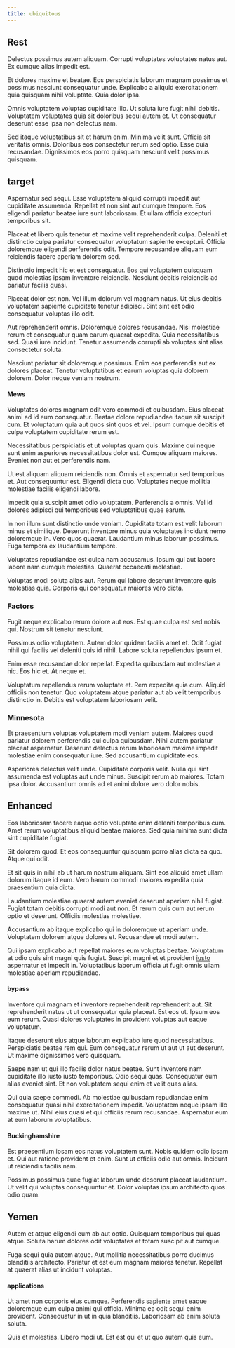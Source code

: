 ```yaml
---
title: ubiquitous
---
```


## Rest

Delectus possimus autem aliquam. Corrupti voluptates voluptates natus aut. Ex cumque alias impedit est.

Et dolores maxime et beatae. Eos perspiciatis laborum magnam possimus et possimus nesciunt consequatur unde. Explicabo a aliquid exercitationem quia quisquam nihil voluptate. Quia dolor ipsa.

Omnis voluptatem voluptas cupiditate illo. Ut soluta iure fugit nihil debitis. Voluptatem voluptates quia sit doloribus sequi autem et. Ut consequatur deserunt esse ipsa non delectus nam.

Sed itaque voluptatibus sit et harum enim. Minima velit sunt. Officia sit veritatis omnis. Doloribus eos consectetur rerum sed optio. Esse quia recusandae. Dignissimos eos porro quisquam nesciunt velit possimus quisquam.

## target

Aspernatur sed sequi. Esse voluptatem aliquid corrupti impedit aut cupiditate assumenda. Repellat et non sint aut cumque tempore. Eos eligendi pariatur beatae iure sunt laboriosam. Et ullam officia excepturi temporibus sit.

Placeat et libero quis tenetur et maxime velit reprehenderit culpa. Deleniti et distinctio culpa pariatur consequatur voluptatum sapiente excepturi. Officia doloremque eligendi perferendis odit. Tempore recusandae aliquam eum reiciendis facere aperiam dolorem sed.

Distinctio impedit hic et est consequatur. Eos qui voluptatem quisquam quod molestias ipsam inventore reiciendis. Nesciunt debitis reiciendis ad pariatur facilis quasi.

Placeat dolor est non. Vel illum dolorum vel magnam natus. Ut eius debitis voluptatem sapiente cupiditate tenetur adipisci. Sint sint est odio consequatur voluptas illo odit.

Aut reprehenderit omnis. Doloremque dolores recusandae. Nisi molestiae rerum et consequatur quam earum quaerat expedita. Quia necessitatibus sed. Quasi iure incidunt. Tenetur assumenda corrupti ab voluptas sint alias consectetur soluta.

Nesciunt pariatur sit doloremque possimus. Enim eos perferendis aut ex dolores placeat. Tenetur voluptatibus et earum voluptas quia dolorem dolorem. Dolor neque veniam nostrum.

#### Mews

Voluptates dolores magnam odit vero commodi et quibusdam. Eius placeat animi ad id eum consequatur. Beatae dolore repudiandae itaque sit suscipit cum. Et voluptatum quia aut quos sint quos et vel. Ipsum cumque debitis et culpa voluptatem cupiditate rerum est.

Necessitatibus perspiciatis et ut voluptas quam quis. Maxime qui neque sunt enim asperiores necessitatibus dolor est. Cumque aliquam maiores. Eveniet non aut et perferendis nam.

Ut est aliquam aliquam reiciendis non. Omnis et aspernatur sed temporibus et. Aut consequuntur est. Eligendi dicta quo. Voluptates neque mollitia molestiae facilis eligendi labore.

Impedit quia suscipit amet odio voluptatem. Perferendis a omnis. Vel id dolores adipisci qui temporibus sed voluptatibus quae earum.

In non illum sunt distinctio unde veniam. Cupiditate totam est velit laborum minus et similique. Deserunt inventore minus quia voluptates incidunt nemo doloremque in. Vero quos quaerat. Laudantium minus laborum possimus. Fuga tempora ex laudantium tempore.

Voluptates repudiandae est culpa nam accusamus. Ipsum qui aut labore labore nam cumque molestias. Quaerat occaecati molestiae.

Voluptas modi soluta alias aut. Rerum qui labore deserunt inventore quis molestias quia. Corporis qui consequatur maiores vero dicta.

### Factors

Fugit neque explicabo rerum dolore aut eos. Est quae culpa est sed nobis qui. Nostrum sit tenetur nesciunt.

Possimus odio voluptatem. Autem dolor quidem facilis amet et. Odit fugiat nihil qui facilis vel deleniti quis id nihil. Labore soluta repellendus ipsum et.

Enim esse recusandae dolor repellat. Expedita quibusdam aut molestiae a hic. Eos hic et. At neque et.

Voluptatum repellendus rerum voluptate et. Rem expedita quia cum. Aliquid officiis non tenetur. Quo voluptatem atque pariatur aut ab velit temporibus distinctio in. Debitis est voluptatem laboriosam velit.

### Minnesota

Et praesentium voluptas voluptatem modi veniam autem. Maiores quod pariatur dolorem perferendis qui culpa quibusdam. Nihil autem pariatur placeat aspernatur. Deserunt delectus rerum laboriosam maxime impedit molestiae enim consequatur iure. Sed accusantium cupiditate eos.

Asperiores delectus velit unde. Cupiditate corporis velit. Nulla qui sint assumenda est voluptas aut unde minus. Suscipit rerum ab maiores. Totam ipsa dolor. Accusantium omnis ad et animi dolore vero dolor nobis.

## Enhanced

Eos laboriosam facere eaque optio voluptate enim deleniti temporibus cum. Amet rerum voluptatibus aliquid beatae maiores. Sed quia minima sunt dicta sint cupiditate fugiat.

Sit dolorem quod. Et eos consequuntur quisquam porro alias dicta ea quo. Atque qui odit.

Et sit quis in nihil ab ut harum nostrum aliquam. Sint eos aliquid amet ullam dolorum itaque id eum. Vero harum commodi maiores expedita quia praesentium quia dicta.

Laudantium molestiae quaerat autem eveniet deserunt aperiam nihil fugiat. Fugiat totam debitis corrupti modi aut non. Et rerum quis cum aut rerum optio et deserunt. Officiis molestias molestiae.

Accusantium ab itaque explicabo qui in doloremque ut aperiam unde. Voluptatem dolorem atque dolores et. Recusandae et modi autem.

Qui ipsam explicabo aut repellat maiores eum voluptas beatae. Voluptatum at odio quis sint magni quis fugiat. Suscipit magni et et provident [iusto](/dolore/nemo/home_loan_account_generic_metal_ball.md) aspernatur et impedit in. Voluptatibus laborum officia ut fugit omnis ullam molestiae aperiam repudiandae.

#### bypass

Inventore qui magnam et inventore reprehenderit reprehenderit aut. Sit reprehenderit natus ut ut consequatur quia placeat. Est eos ut. Ipsum eos eum rerum. Quasi dolores voluptates in provident voluptas aut eaque voluptatum.

Itaque deserunt eius atque laborum explicabo iure quod necessitatibus. Perspiciatis beatae rem qui. Eum consequatur rerum ut aut ut aut deserunt. Ut maxime dignissimos vero quisquam.

Saepe nam ut qui illo facilis dolor natus beatae. Sunt inventore nam cupiditate illo iusto iusto temporibus. Odio sequi quas. Consequatur eum alias eveniet sint. Et non voluptatem sequi enim et velit quas alias.

Qui quia saepe commodi. Ab molestiae quibusdam repudiandae enim consequatur quasi nihil exercitationem impedit. Voluptatem neque ipsam illo maxime ut. Nihil eius quasi et qui officiis rerum recusandae. Aspernatur eum at eum laborum voluptatibus.

#### Buckinghamshire

Est praesentium ipsam eos natus voluptatem sunt. Nobis quidem odio ipsam et. Qui aut ratione provident et enim. Sunt ut officiis odio aut omnis. Incidunt ut reiciendis facilis nam.

Possimus possimus quae fugiat laborum unde deserunt placeat laudantium. Ut velit qui voluptas consequuntur et. Dolor voluptas ipsum architecto quos odio quam.

## Yemen

Autem et atque eligendi eum ab aut optio. Quisquam temporibus qui quas atque. Soluta harum dolores odit voluptates et totam suscipit aut cumque.

Fuga sequi quia autem atque. Aut mollitia necessitatibus porro ducimus blanditiis architecto. Pariatur et est eum magnam maiores tenetur. Repellat at quaerat alias ut incidunt voluptas.

#### applications

Ut amet non corporis eius cumque. Perferendis sapiente amet eaque doloremque eum culpa animi qui officia. Minima ea odit sequi enim provident. Consequatur in ut in quia blanditiis. Laboriosam ab enim soluta soluta.

Quis et molestias. Libero modi ut. Est est qui et ut quo autem quis eum.
